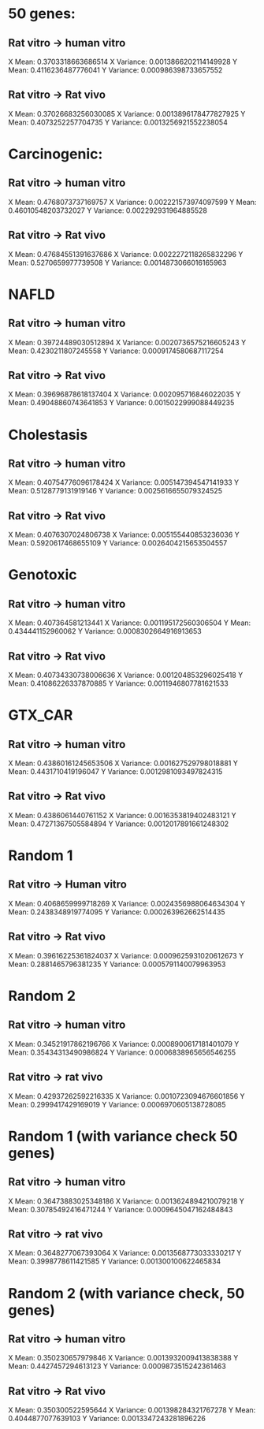 # 50 genes:
## Rat vitro -> human vitro 
X Mean: 0.3703318663686514
X Variance: 0.0013866202114149928
Y Mean: 0.4116236487776041
Y Variance: 0.000986398733657552

## Rat vitro -> Rat vivo
X Mean: 0.37026683256030085
X Variance: 0.0013896178477827925
Y Mean: 0.4073252257704735
Y Variance: 0.0013256921552238054

# Carcinogenic:
## Rat vitro -> human vitro
X Mean: 0.4768073737169757
X Variance: 0.002221573974097599
Y Mean: 0.46010548203732027
Y Variance: 0.002292931964885528

## Rat vitro -> Rat vivo
X Mean: 0.47684551391637686
X Variance: 0.0022272118265832296
Y Mean: 0.5270659977739508
Y Variance: 0.0014873066016165963

# NAFLD
## Rat vitro -> human vitro
X Mean: 0.39724489030512894
X Variance: 0.0020736575216605243
Y Mean: 0.4230211807245558
Y Variance: 0.0009174580687117254

## Rat vitro -> Rat vivo
X Mean: 0.39696878618137404
X Variance: 0.002095716846022035
Y Mean: 0.49048860743641853
Y Variance: 0.0015022999088449235

# Cholestasis
## Rat vitro -> human vitro
X Mean: 0.40754776096178424
X Variance: 0.005147394547141933
Y Mean: 0.5128779131919146
Y Variance: 0.0025616655079324525

## Rat vitro -> Rat vivo
X Mean: 0.4076307024806738
X Variance: 0.005155440853236036
Y Mean: 0.5920617468655109
Y Variance: 0.0026404215653504557

# Genotoxic
## Rat vitro -> human vitro
X Mean: 0.407364581213441
X Variance: 0.001195172560306504
Y Mean: 0.434441152960062
Y Variance: 0.0008302664916913653

## Rat vitro -> Rat vivo
X Mean: 0.40734330738006636
X Variance: 0.001204853296025418
Y Mean: 0.41086226337870885
Y Variance: 0.0011946807781621533

# GTX_CAR
## Rat vitro -> human vitro
X Mean: 0.43860161245653506
X Variance: 0.001627529798018881
Y Mean: 0.4431710419196047
Y Variance: 0.0012981093497824315

## Rat vitro -> Rat vivo
X Mean: 0.4386061440761152
X Variance: 0.0016353819402483121
Y Mean: 0.47271367505584894
Y Variance: 0.0012017891661248302

# Random 1
## Rat vitro -> Human vitro
X Mean: 0.4068659999718269
X Variance: 0.0024356988064634304
Y Mean: 0.2438348919774095
Y Variance: 0.000263962662514435

## Rat vitro -> Rat vivo
X Mean: 0.39616225361824037
X Variance: 0.0009625931020612673
Y Mean: 0.2881465796381235
Y Variance: 0.0005791140079963953

# Random 2
## Rat vitro -> human vitro
X Mean: 0.34521917862196766
X Variance: 0.0008900617181401079
Y Mean: 0.35434313490986824
Y Variance: 0.0006838965656546255

## Rat vitro -> rat vivo
X Mean: 0.42937262592216335
X Variance: 0.0010723094676601856
Y Mean: 0.2999417429169019
Y Variance: 0.0006970605138728085

# Random 1 (with variance check 50 genes)
## Rat vitro -> human vitro
X Mean: 0.36473883025348186
X Variance: 0.0013624894210079218
Y Mean: 0.30785492416471244
Y Variance: 0.0009645047162484843

## Rat vitro -> rat vivo
X Mean: 0.3648277067393064
X Variance: 0.0013568773033330217
Y Mean: 0.3998778611421585
Y Variance: 0.001300100622465834

# Random 2 (with variance check, 50 genes)
## Rat vitro -> human vitro
X Mean: 0.350230657979846
X Variance: 0.0013932009413838388
Y Mean: 0.4427457294613123
Y Variance: 0.0009873515242361463

## Rat vitro -> Rat vivo
X Mean: 0.350300522595644
X Variance: 0.001398284321767278
Y Mean: 0.4044877077639103
Y Variance: 0.0013347243281896226

